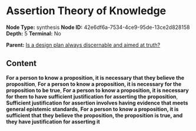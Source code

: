 # Assertion Theory of Knowledge

**Node Type:** synthesis
**Node ID:** 42e6df6a-7534-4ce9-95de-13ce2d828158
**Depth:** 5
**Terminal:** No

**Parent:** [Is a design plan always discernable and aimed at truth?](is-a-design-plan-always-discernable-and-aimed-at-truth-antithesis-86095ad3-c7ec-49e5-900e-c15063b81aa2.md)

## Content

**For a person to know a proposition, it is necessary that they believe the proposition**, **For a person to know a proposition, it is necessary for the proposition to be true**, **For a person to know a proposition, it is necessary for them to have sufficient justification for asserting the proposition**, **Sufficient justification for assertion involves having evidence that meets general epistemic standards**, **For a person to know a proposition, it is sufficient that they believe the proposition, the proposition is true, and they have justification for asserting it**
